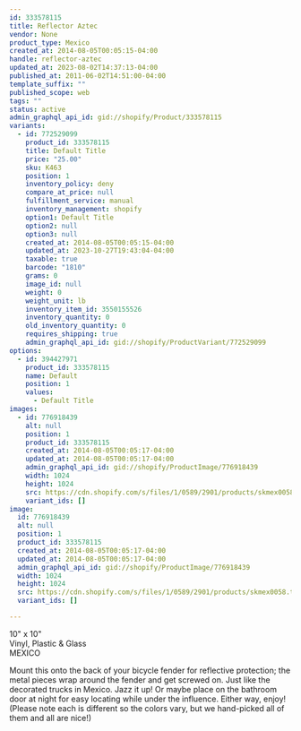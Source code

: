 ```yaml
---
id: 333578115
title: Reflector Aztec
vendor: None
product_type: Mexico
created_at: 2014-08-05T00:05:15-04:00
handle: reflector-aztec
updated_at: 2023-08-02T14:37:13-04:00
published_at: 2011-06-02T14:51:00-04:00
template_suffix: ""
published_scope: web
tags: ""
status: active
admin_graphql_api_id: gid://shopify/Product/333578115
variants:
  - id: 772529099
    product_id: 333578115
    title: Default Title
    price: "25.00"
    sku: K463
    position: 1
    inventory_policy: deny
    compare_at_price: null
    fulfillment_service: manual
    inventory_management: shopify
    option1: Default Title
    option2: null
    option3: null
    created_at: 2014-08-05T00:05:15-04:00
    updated_at: 2023-10-27T19:43:04-04:00
    taxable: true
    barcode: "1810"
    grams: 0
    image_id: null
    weight: 0
    weight_unit: lb
    inventory_item_id: 3550155526
    inventory_quantity: 0
    old_inventory_quantity: 0
    requires_shipping: true
    admin_graphql_api_id: gid://shopify/ProductVariant/772529099
options:
  - id: 394427971
    product_id: 333578115
    name: Default
    position: 1
    values:
      - Default Title
images:
  - id: 776918439
    alt: null
    position: 1
    product_id: 333578115
    created_at: 2014-08-05T00:05:17-04:00
    updated_at: 2014-08-05T00:05:17-04:00
    admin_graphql_api_id: gid://shopify/ProductImage/776918439
    width: 1024
    height: 1024
    src: https://cdn.shopify.com/s/files/1/0589/2901/products/skmex0058.tif.jpeg?v=1407211517
    variant_ids: []
image:
  id: 776918439
  alt: null
  position: 1
  product_id: 333578115
  created_at: 2014-08-05T00:05:17-04:00
  updated_at: 2014-08-05T00:05:17-04:00
  admin_graphql_api_id: gid://shopify/ProductImage/776918439
  width: 1024
  height: 1024
  src: https://cdn.shopify.com/s/files/1/0589/2901/products/skmex0058.tif.jpeg?v=1407211517
  variant_ids: []

---
```


10" x 10"  
Vinyl, Plastic & Glass  
MEXICO

<!-- td {border: 1px solid #ccc;}br {mso-data-placement:same-cell;} -->

Mount this onto the back of your bicycle fender for reflective protection; the metal pieces wrap around the fender and get screwed on. Just like the decorated trucks in Mexico. Jazz it up! Or maybe place on the bathroom door at night for easy locating while under the influence. Either way, enjoy! (Please note each is different so the colors vary, but we hand-picked all of them and all are nice!)